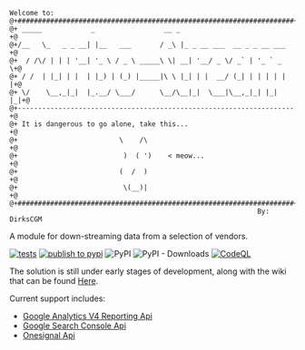 ```
Welcome to:                                                             
@+####################################################################+@
@+ _____            _                 __ _                            +@
@+/__   \_   _ _ __| |__   ___       / _\ |_ _ __ ___  __ _ _ __ ___  +@
@+  / /\/ | | | '__| '_ \ / _ \ _____\ \| __| '__/ _ \/ _` | '_ ` _ \+@
@+ / /  | |_| | |  | |_) | (_) |_____|\ \ |_| | |  __/ (_| | | | | | |+@
@+ \/    \__,_|_|  |_.__/ \___/      \__/\__|_|  \___|\__,_|_| |_| |_|+@
@+--------------------------------------------------------------------+@
@+ It is dangerous to go alone, take this...                          +@
@+                         \    /\                                    +@
@+                          )  ( ')    < meow...                      +@
@+                         (  /  )                                    +@
@+                          \(__)|                                    +@
@+####################################################################+@
                                                             By: DirksCGM
```

A module for down-streaming data from a selection of vendors.

[![tests](https://github.com/DirksCGM/turbo-stream/actions/workflows/tests.yml/badge.svg)](https://github.com/DirksCGM/turbo-stream/actions/workflows/tests.yml)
[![publish to pypi](https://github.com/DirksCGM/turbo-stream/actions/workflows/publish.yml/badge.svg)](https://github.com/DirksCGM/turbo-stream/actions/workflows/publish.yml)
![PyPI](https://img.shields.io/pypi/v/turbo_stream)
![PyPI - Downloads](https://img.shields.io/pypi/dm/turbo_stream)
[![CodeQL](https://github.com/DirksCGM/turbo-stream/actions/workflows/codeql-analysis.yml/badge.svg)](https://github.com/DirksCGM/turbo-stream/actions/workflows/codeql-analysis.yml)

The solution is still under early stages of development, along with the wiki that can be found [Here](https://github.com/DirksCGM/turbo-stream.wiki.git).

Current support includes:
* [Google Analytics V4 Reporting Api](https://github.com/DirksCGM/turbo-stream/wiki/Google-Analytics-V4-Reporting-Api)
* [Google Search Console Api](https://github.com/DirksCGM/turbo-stream/wiki/Google-Search-Console-Api)
* [Onesignal Api](https://github.com/DirksCGM/turbo-stream/wiki/Onesignal-Api)

